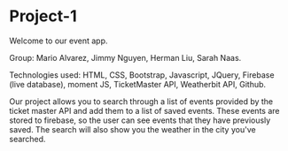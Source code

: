 # Project-1

Welcome to our event app.

Group: Mario Alvarez, Jimmy Nguyen, Herman Liu, Sarah Naas.

Technologies used: HTML, CSS, Bootstrap, Javascript, JQuery, Firebase (live database), moment JS, TicketMaster API,
Weatherbit API, Github.

Our project allows you to search through a list of events provided by the ticket master API and add them to a list of saved events. These events are stored to firebase, so the user can see events that they have previously saved.
The search will also show you the weather in the city you've searched.
